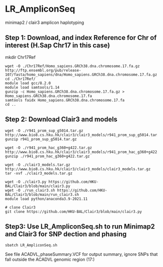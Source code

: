 # LR_AmpliconSeq
minimap2 / clair3 amplicon haplotyping

## Step 1: Download, and index Reference for Chr of interest (H.Sap Chr17 in this case)
mkdir Chr17Ref
```
wget -O ./Chr17Ref/Homo_sapiens.GRCh38.dna.chromosome.17.fa.gz http://ftp.ensembl.org/pub/release-107/fasta/homo_sapiens/dna/Homo_sapiens.GRCh38.dna.chromosome.17.fa.gz
cd ./Chr17Ref/
module load gcc/8.2.0
module load samtools/1.14
gunzip -c Homo_sapiens.GRCh38.dna.chromosome.17.fa.gz > Homo_sapiens.GRCh38.dna.chromosome.17.fa
samtools faidx Homo_sapiens.GRCh38.dna.chromosome.17.fa
cd ..
```

## Step 2: Download Clair3 and models
```
wget -O ./r941_prom_sup_g5014.tar.gz  http://www.bio8.cs.hku.hk/clair3/clair3_models/r941_prom_sup_g5014.tar.gz
gunzip r941_prom_sup_g5014.tar.gz

wget -O ./r941_prom_hac_g360+g422.tar.gz  http://www.bio8.cs.hku.hk/clair3/clair3_models/r941_prom_hac_g360+g422.tar.gz
gunzip ./r941_prom_hac_g360+g422.tar.gz

wget -O ./clair3_models.tar.gz http://www.bio8.cs.hku.hk/clair3/clair3_models/clair3_models.tar.gz
tar -xvf ./clair3_models.tar.gz

wget -O ./clair3.py https://github.com/HKU-BAL/Clair3/blob/main/clair3.py
wget -O ./run_clair3.sh https://github.com/HKU-BAL/Clair3/blob/main/run_clair3.sh
module load python/anaconda3.9-2021.11

# clone Clair3
git clone https://github.com/HKU-BAL/Clair3/blob/main/clair3.py
```
## Step3: Use LR_AmpliconSeq.sh to run Minimap2 and Clair3 for SNP dection and phasing
```
sbatch LR_AmpliconSeq.sh
```
See file ACADVL_phaseSummary.VCF for output summary, ignore SNPs that fall outside the ACADVL genomic region (17:)
